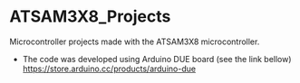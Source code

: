 # ATSAM3X8_Projects
Microcontroller projects made with the ATSAM3X8 microcontroller.
- The code was developed using Arduino DUE board (see the link bellow)
https://store.arduino.cc/products/arduino-due